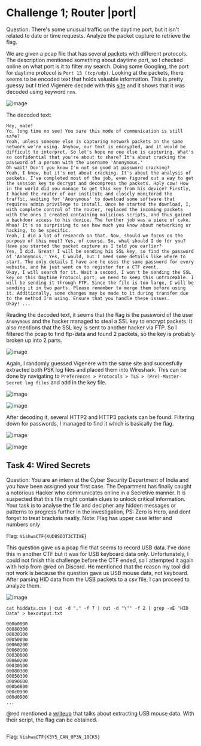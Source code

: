 # Challenge 1; Router |port|
Question: There's some unusual traffic on the daytime port, but it isn't related to date or time requests. Analyze the packet capture to retrieve the flag.

We are given a pcap file that has several packets with different protocols. The description mentioned something about daytime port, so I checked online on what port is it to filter my search. Doing some Googling, the port for daytime protocol is `Port 13 (tcp/udp)`. Looking at the packets, there seems to be encoded text that holds valuable information. This is pretty guessy but I tried Vigenère decode with this [site](https://www.guballa.de/vigenere-solver) and it shows that it was decoded using keyword `nnn`.

![image](https://github.com/warlocksmurf/onlinectf-writeups/assets/121353711/67c09a9a-6f6f-4c64-9ad6-499abc3937be)

The decoded text:
```
Hey, mate!
Yo, long time no see! You sure this mode of communication is still safe?
Yeah, unless someone else is capturing network packets on the same network we're using. Anyhow, our text is encrypted, and it would be difficult to interpret. So let's hope no one else is capturing. What's so confidential that you're about to share? It's about cracking the password of a person with the username 'Anonymous.'
Oh wait! Don't you know I'm not so good at password cracking?
Yeah, I know, but it's not about cracking. It's about the analysis of packets. I've completed most of the job, even figured out a way to get the session key to decrypt and decompress the packets. Holy cow! How in the world did you manage to get this key from his device? Firstly, I hacked the router of our institute and closely monitored the traffic, waiting for 'Anonymous' to download some software that requires admin privilege to install. Once he started the download, I, with complete control of the router, replaced the incoming packets with the ones I created containing malicious scripts, and thus gained a backdoor access to his device. The further job was a piece of cake.
Whoa! It's so surprising to see how much you know about networking or hacking, to be specific.
Yeah, I did a lot of research on that. Now, should we focus on the purpose of this meet? Yes, of course. So, what should I do for you?
Have you started the packet capture as I told you earlier?
Yes, I did. Great! I will be sending his SSL key, so find the password of 'Anonymous.' Yes, I would, but I need some details like where to start. The only details I have are he uses the same password for every website, and he just went on to register for a CTF event.
Okay, I will search for it. Wait a second, I won't be sending the SSL key on this Daytime Protocol port; we need to keep this untraceable. I will be sending it through FTP. Since the file is too large, I will be sending it in two parts. Please remember to merge them before using it. Additionally, some changes may be made to it during transfer due to the method I'm using. Ensure that you handle these issues.
Okay! ...
```

Reading the decoded text, it seems that the flag is the password of the user `Anonymous` and the hacker managed to steal a SSL key to encrypt packets. It also mentions that the SSL key is sent to another hacker via FTP. So I filtered the pcap to find ftp-data and found 2 packets, so the key is probably broken up into 2 parts.

![image](https://github.com/warlocksmurf/onlinectf-writeups/assets/121353711/f684a1a6-e4f0-4a77-95b4-6ca3c1b6c351)

Again, I randomly guessed Vigenère with the same site and succesfully extracted both PSK log files and placed them into Wireshark. This can be done by navigating to `Preferences > Protocols > TLS > (Pre)-Master-Secret log files` and add in the key file.

![image](https://github.com/warlocksmurf/onlinectf-writeups/assets/121353711/6f597263-e4e2-4582-8645-e25d13baa080)

![image](https://github.com/warlocksmurf/onlinectf-writeups/assets/121353711/2720f354-161c-4a82-8c7f-98320c98e845)

After decoding it, several HTTP2 and HTTP3 packets can be found. Filtering down for passwords, I managed to find it which is basically the flag.

![image](https://github.com/warlocksmurf/onlinectf-writeups/assets/121353711/e9703380-4f54-4208-8bf4-cd1dfeadcc34)

![image](https://github.com/warlocksmurf/onlinectf-writeups/assets/121353711/0f686fef-22d2-4769-94b4-cebe8f9a43a4)

## Task 4: Wired Secrets
Question: You are an intern at the Cyber Security Department of India and you have been assigned your first case. The Department has finally caught a notorious Hacker who communicates online in a Secretive manner. It is suspected that this file might contain clues to unlock critical information. Your task is to analyse the file and decipher any hidden messages or patterns to progress further in the investigation, PS: Zero is Hero, and dont forget to treat brackets neatly. Note: Flag has upper case letter and numbers only

Flag: `VishwaCTF{KUD0SD3T3CTIVE}`

This question gave us a pcap file that seems to record USB data. I've done this in another CTF but it was for USB keyboard data only. Unfortunately, I could not finish this challenge before the CTF ended, so I attempted it again with help from @red on Discord. He mentioned that the reason my tool did not work is because the question gave us USB mouse data, not keyboard. After parsing HID data from the USB packets to a csv file, I can proceed to analyze them.

![image](https://github.com/warlocksmurf/onlinectf-writeups/assets/121353711/20686e3e-70c7-4a27-8d6a-837da801de04)

```
cat hiddata.csv | cut -d "," -f 7 | cut -d "\"" -f 2 | grep -vE "HID Data" > hexoutput.txt

000b0000
00080300
00030100
00050000
00060200
00060100
00030000
00060200
00030100
00080300
00050300
00090600
000b0800
000c0900
000d0900
...
```

@red mentioned a [writeup](https://github.com/sourcekris/ctf-solutions/blob/master/forensics/google16-for2/README.md) that talks about extracting USB mouse data. With their script, the flag can be obtained.

```
```
Flag: `VishwaCTF{K3Y5_CAN_0P3N_10CK5}`
